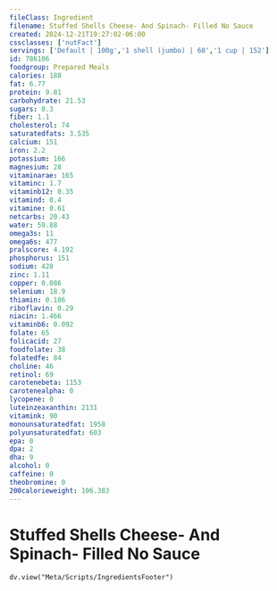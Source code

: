 ```yaml
---
fileClass: Ingredient
filename: Stuffed Shells Cheese- And Spinach- Filled No Sauce
created: 2024-12-21T19:27:02-06:00
cssclasses: ['nutFact']
servings: ['Default | 100g','1 shell (jumbo) | 60','1 cup | 152']
id: 786106
foodgroup: Prepared Meals
calories: 188
fat: 6.77
protein: 9.81
carbohydrate: 21.53
sugars: 0.3
fiber: 1.1
cholesterol: 74
saturatedfats: 3.535
calcium: 151
iron: 2.2
potassium: 166
magnesium: 28
vitaminarae: 165
vitaminc: 1.7
vitaminb12: 0.35
vitamind: 0.4
vitamine: 0.61
netcarbs: 20.43
water: 59.88
omega3s: 11
omega6s: 477
pralscore: 4.192
phosphorus: 151
sodium: 428
zinc: 1.11
copper: 0.086
selenium: 18.9
thiamin: 0.186
riboflavin: 0.29
niacin: 1.466
vitaminb6: 0.092
folate: 65
folicacid: 27
foodfolate: 38
folatedfe: 84
choline: 46
retinol: 69
carotenebeta: 1153
carotenealpha: 0
lycopene: 0
luteinzeaxanthin: 2131
vitamink: 90
monounsaturatedfat: 1958
polyunsaturatedfat: 603
epa: 0
dpa: 2
dha: 9
alcohol: 0
caffeine: 0
theobromine: 0
200calorieweight: 106.383
---
```


# Stuffed Shells Cheese- And Spinach- Filled No Sauce

```dataviewjs
dv.view("Meta/Scripts/IngredientsFooter")
```